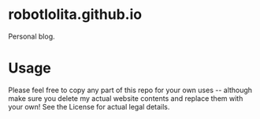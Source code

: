robotlolita.github.io
=====================

Personal blog.

# Usage

Please feel free to copy any part of this repo for your own uses -- although make sure you delete my actual website contents and replace them with your own! See the License for actual legal details.
